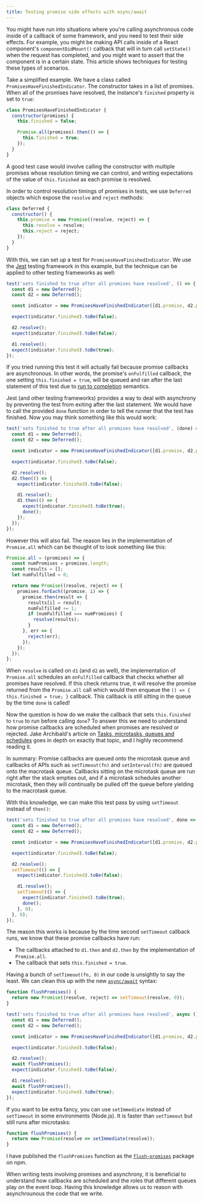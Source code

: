 ```yaml
---
title: Testing promise side effects with async/await
---
```


You might have run into situations where you're calling asynchronous code inside
of a callback of some framework, and you need to test their side effects. For
example, you might be making API calls inside of a React component's
`componentDidMount()` callback that will in turn call `setState()` when the
request has completed, and you might want to assert that the component is in a
certain state. This article shows techniques for testing these types of
scenarios.

Take a simplified example. We have a class called
`PromisesHaveFinishedIndicator`. The constructor takes in a list of promises.
When all of the promises have resolved, the instance's `finished` property is
set to `true`:

```js
class PromisesHaveFinishedIndicator {
  constructor(promises) {
    this.finished = false;

    Promise.all(promises).then(() => {
      this.finished = true;
    });
  }
}
```

A good test case would involve calling the constructor with multiple promises
whose resolution timing we can control, and writing expectations of the value of
`this.finished` as each promise is resolved.

In order to control resolution timings of promises in tests, we use `Deferred`
objects which expose the `resolve` and `reject` methods:

```js
class Deferred {
  constructor() {
    this.promise = new Promise((resolve, reject) => {
      this.resolve = resolve;
      this.reject = reject;
    });
  }
}
```

With this, we can set up a test for `PromisesHaveFinishedIndicator`. We use the
[Jest][j] testing framework in this example, but the technique can be applied to
other testing frameworks as well:

```js
test('sets finished to true after all promises have resolved', () => {
  const d1 = new Deferred();
  const d2 = new Deferred();

  const indicator = new PromisesHaveFinishedIndicator([d1.promise, d2.promise]);

  expect(indicator.finished).toBe(false);

  d2.resolve();
  expect(indicator.finished).toBe(false);

  d1.resolve();
  expect(indicator.finished).toBe(true);
});
```

If you tried running this test it will actually fail because promise callbacks
are asynchronous. In other words, the promise's `onFulfilled` callback, the one
setting `this.finished = true`, will be queued and ran after the last statement
of this test due to [run to completion][r] semantics.

Jest (and other testing frameworks) provides a way to deal with asynchrony by
preventing the test from exiting after the last statement. We would have to call
the provided `done` function in order to tell the runner that the test has
finished. Now you may think something like this would work:

```js
test('sets finished to true after all promises have resolved', (done) => {
  const d1 = new Deferred();
  const d2 = new Deferred();

  const indicator = new PromisesHaveFinishedIndicator([d1.promise, d2.promise]);

  expect(indicator.finished).toBe(false);

  d2.resolve();
  d2.then(() => {
    expect(indicator.finished).toBe(false);

    d1.resolve();
    d1.then(() => {
      expect(indicator.finished).toBe(true);
      done();
    });
  });
});
```

However this will also fail. The reason lies in the implementation of
`Promise.all` which can be thought of to look something like this:

```js
Promise.all = (promises) => {
  const numPromises = promises.length;
  const results = [];
  let numFulfilled = 0;

  return new Promise((resolve, reject) => {
    promises.forEach((promise, i) => {
      promise.then(result => {
        results[i] = result;
        numFulfilled += 1;
        if (numFulfilled === numPromises) {
          resolve(results);
        }
      }, err => {
        reject(err);
      });
    });
  });
};
```

When `resolve` is called on `d1` (and `d2` as well), the
implementation of `Promise.all` schedules an `onFulfilled` callback that checks
whether all promises have resolved. If this check returns true, it will resolve
the promise returned from the `Promise.all` call which would then enqueue the  `() => {
this.finished = true; }` callback. This callback is still sitting in the queue
by the time `done` is called!

Now the question is how do we make the callback that sets `this.finished` to
`true` to run before calling `done`? To answer this we need to understand how
promise callbacks are scheduled when promises are resolved or rejected. Jake
Archibald's article on [Tasks, microtasks, queues and schedules][t] goes in
depth on exactly that topic, and I highly recommend reading it.

In summary: Promise callbacks are queued onto the microtask queue and
callbacks of APIs such as `setTimeout(fn)` and `setInterval(fn)` are queued
onto the macrotask queue. Callbacks sitting on the microtask queue are run right
after the stack empties out, and if a microtask schedules another microtask,
then they will continually be pulled off the queue before yielding to the
macrotask queue.

With this knowledge, we can make this test pass by using `setTimeout` instead of
`then()`:

```js
test('sets finished to true after all promises have resolved', done => {
  const d1 = new Deferred();
  const d2 = new Deferred();

  const indicator = new PromisesHaveFinishedIndicator([d1.promise, d2.promise]);

  expect(indicator.finished).toBe(false);

  d2.resolve();
  setTimeout(() => {
    expect(indicator.finished).toBe(false);

    d1.resolve();
    setTimeout(() => {
      expect(indicator.finished).toBe(true);
      done();
    }, 0);
  }, 0);
});
```

The reason this works is because by the time second `setTimeout` callback runs,
we know that these promise callbacks have run:

- The callbacks attached to `d1.then` and `d2.then` by the implementation of
  `Promise.all`.
- The callback that sets `this.finished = true`.

Having a bunch of `setTimeout(fn, 0)` in our code is unsightly to say the least.
We can clean this up with the new [`async/await`][a] syntax:

```js
function flushPromises() {
  return new Promise((resolve, reject) => setTimeout(resolve, 0));
}

test('sets finished to true after all promises have resolved', async () => {
  const d1 = new Deferred();
  const d2 = new Deferred();

  const indicator = new PromisesHaveFinishedIndicator([d1.promise, d2.promise]);

  expect(indicator.finished).toBe(false);

  d2.resolve();
  await flushPromises();
  expect(indicator.finished).toBe(false);

  d1.resolve();
  await flushPromises();
  expect(indicator.finished).toBe(true);
});
```

If you want to be extra fancy, you can use `setImmediate` instead of
`setTimeout` in some environments (Node.js). It is faster than `setTimeout` but
still runs after microtasks:

```js
function flushPromises() {
  return new Promise(resolve => setImmediate(resolve));
}
```

I have published the `flushPromises` function as the [`flush-promises`][f]
package on npm.

When writing tests involving promises and asynchrony, it is beneficial to
understand how callbacks are scheduled and the roles that different queues play
on the event loop. Having this knowledge allows us to reason with asynchrounous
the code that we write.

[a]: https://developer.mozilla.org/en-US/docs/Web/JavaScript/Reference/Statements/async_function
[f]: https://github.com/kentor/flush-promises
[j]: https://facebook.github.io/jest/
[r]: https://developer.mozilla.org/en-US/docs/Web/JavaScript/EventLoop#Run-to-completion
[t]: https://jakearchibald.com/2015/tasks-microtasks-queues-and-schedules/

